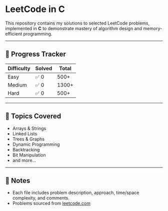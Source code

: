 # LeetCode in C

This repository contains my solutions to selected LeetCode problems, implemented in **C** to demonstrate mastery of algorithm design and memory-efficient programming.

---

## 🚀 Progress Tracker

| Difficulty | Solved | Total |
|------------|--------|-------|
| Easy       | ✅ 0   | 500+  |
| Medium     | ✅ 0   | 1300+ |
| Hard       | ✅ 0   | 500+  |

---


## 🧩 Topics Covered

- Arrays & Strings  
- Linked Lists  
- Trees & Graphs  
- Dynamic Programming  
- Backtracking  
- Bit Manipulation  
- and more...

---

## 📌 Notes

- Each file includes problem description, approach, time/space complexity, and comments.
- Problems sourced from [leetcode.com](https://leetcode.com/)
